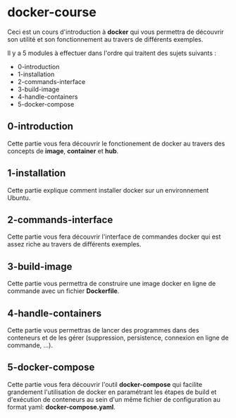 # docker-course

Ceci est un cours d'introduction à **docker** qui vous permettra de découvrir son utilité et son fonctionnement au travers de différents exemples.

Il y a 5 modules à effectuer dans l'ordre qui traitent des sujets suivants :

- 0-introduction
- 1-installation
- 2-commands-interface
- 3-build-image
- 4-handle-containers
- 5-docker-compose

## 0-introduction

Cette partie vous fera découvrir le fonctionement de docker au travers des concepts de **image**, **container** et **hub**.

## 1-installation

Cette partie explique comment installer docker sur un environnement Ubuntu.

## 2-commands-interface

Cette partie vous fera découvrir l'interface de commandes docker qui est assez riche au travers de différents exemples.

## 3-build-image

Cette partie vous permettra de construire une image docker en ligne de commande avec un fichier **Dockerfile**.

## 4-handle-containers

Cette partie vous permettras de lancer des programmes dans des conteneurs et de les gérer (suppression, persistence, connexion en ligne de commande, ...).

## 5-docker-compose

Cette partie vous fera découvrir l'outil **docker-compose** qui facilite grandement l'utilisation de docker en paramétrant les étapes de build et d'exécution de conteneurs au sein d'un même fichier de configuration au format yaml: **docker-compose.yaml**.

